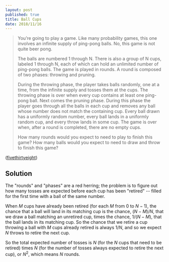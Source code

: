 ```yaml
---
layout: post
published: true
title: Ball Cups
date: 2018/11/16
---
```


>You’re going to play a game. Like many probability games, this one involves an infinite supply of ping-pong balls. No, this game is not quite beer pong.
>
>The balls are numbered 1 through N. There is also a group of N cups, labeled 1 through N, each of which can hold an unlimited number of ping-pong balls. The game is played in rounds. A round is composed of two phases: throwing and pruning.
>
>During the throwing phase, the player takes balls randomly, one at a time, from the infinite supply and tosses them at the cups. The throwing phase is over when every cup contains at least one ping-pong ball.
Next comes the pruning phase. During this phase the player goes through all the balls in each cup and removes any ball whose number does not match the containing cup.
Every ball drawn has a uniformly random number, every ball lands in a uniformly random cup, and every throw lands in some cup. The game is over when, after a round is completed, there are no empty cups.
>
>How many rounds would you expect to need to play to finish this game? How many balls would you expect to need to draw and throw to finish this game?

<!--more-->

([fivethirtyeight](https://fivethirtyeight.com/features/the-riddler-just-had-to-go-and-reinvent-beer-pong/))


## Solution

The "rounds" and "phases" are a red herring; the problem is to figure out how many tosses are expected before each cup has been "retired" -- filled for the first time with a ball of the same number.

When $M$ cups have already been retired (for each $M$ from $0$ to $N-1$), the chance that a ball will land in its matching cup is the chance, $(N-M)/N$, that we draw a ball matching an unretired cup, times the chance, $1/(N-M)$, that the ball lands in its matching cup.  So the chance that we retire a cup throwing a ball with $M$ cups already retired is always $1/N$, and so we expect $N$ throws to retire the next cup.

So the total expected number of tosses is $N$ (for the $N$ cups that need to be retired) times $N$ (for the number of tosses always expected to retire the next cup), or $N^2$, which means $N$ rounds.

<br>

